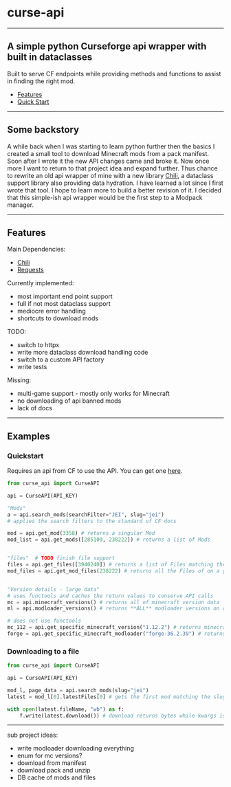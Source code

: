 # curse-api

----

## A simple python Curseforge api wrapper with built in dataclasses

Built to serve CF endpoints while providing methods and functions to assist in finding the right mod.

- [Features](#features)
- [Quick Start](#quickstart)

----

## Some backstory

A while back when I was starting to learn python further then the basics I created a small tool to download Minecraft mods from a pack manifest.
Soon after I wrote it the new API changes came and broke it. Now once more I want to return to that project idea and expand further. Thus chance to rewrite an old api wrapper of mine with a new library [Chili](https://pypi.org/project/chili/), a dataclass support library also providing data hydration. I have learned a lot since I first wrote that tool. I hope to learn more to build a better revision of it.
I decided that this simple-ish api wrapper would be the first step to a Modpack manager.

----

## Features

Main Dependencies:

- [Chili](https://pypi.org/project/chili/)
- [Requests](https://pypi.org/project/requests/)

Currently implemented:

- most important end point support
- full if not most dataclass support
- mediocre error handling
- shortcuts to download mods

TODO:

- switch to httpx
- write more dataclass download handling code
- switch to a custom API factory
- write tests

Missing:

- multi-game support - mostly only works for Minecraft
- no downloading of api banned mods
- lack of docs

----

## Examples

### Quickstart

Requires an api from CF to use the API. You can get one [here](https://docs.curseforge.com/#authentication).

```python
from curse_api import CurseAPI

api = CurseAPI(API_KEY)

"Mods"
a = api.search_mods(searchFilter="JEI", slug="jei")
# applies the search filters to the standard of CF docs

mod = api.get_mod(3358) # returns a singular Mod
mod_list = api.get_mods([285109, 238222]) # returns a list of Mods


"files"  # TODO finish file support
files = api.get_files([3940240]) # returns a list of Files matching their id
mod_files = api.get_mod_files(238222) # returns all the Files of on a give Mod


"Version details - large data"
# uses functools and caches the return values to conserve API calls
mc = api.minecraft_versions() # returns all of minecraft version data
ml = api.modloader_versions() # returns **ALL** modloader versions on curseforge

# does not use functools
mc_112 = api.get_specific_minecraft_version("1.12.2") # returns minecraft version related information
forge = api.get_specific_minecraft_modloader("forge-36.2.39") # returns forge related version information

```

### Downloading to a file

```python
from curse_api import CurseAPI

api = CurseAPI(API_KEY)

mod_l, page_data = api.search_mods(slug="jei")
latest = mod_l[0].latestFiles[0] # gets the first mod matching the slug "jei" and latest file from the mod

with open(latest.fileName, "wb") as f:
    f.write(latest.download()) # download returns bytes while kwargs is passed to the get method

```

----
sub project ideas:

- write modloader downloading everything
- enum for mc versions?
- download from manifest
- download pack and unzip
- DB cache of mods and files
